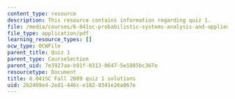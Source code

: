 ```yaml
---
content_type: resource
description: This resource contains information regarding quiz 1.
file: /media/courses/6-041sc-probabilistic-systems-analysis-and-applied-probability-fall-2013/2b2469e42ed1446ce1828341e26a067e_MIT6_041SCF13_qu01_f09_sol.pdf
file_type: application/pdf
learning_resource_types: []
ocw_type: OCWFile
parent_title: Quiz 1
parent_type: CourseSection
parent_uid: 7e3927aa-b91f-0313-0647-5e1885bc367e
resourcetype: Document
title: 6.041SC Fall 2009 quiz 1 solutions
uid: 2b2469e4-2ed1-446c-e182-8341e26a067e
---
```

